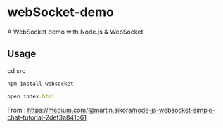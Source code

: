 # webSocket-demo
A WebSocket demo with Node.js &amp; WebSocket 

## Usage

cd src

```js
npm install websocket
```
```js
open index.html 
```

From : https://medium.com/@martin.sikora/node-js-websocket-simple-chat-tutorial-2def3a841b61
